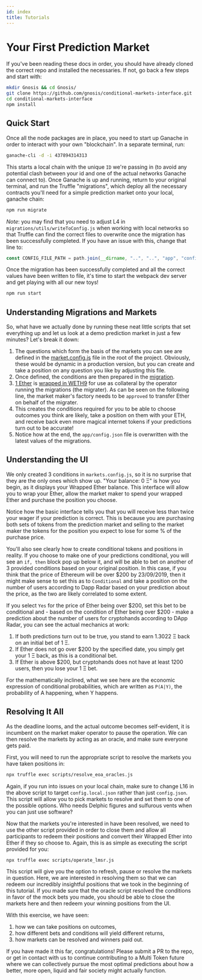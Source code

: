 ```yaml
---
id: index
title: Tutorials
---
```


# Your First Prediction Market

If you've been reading these docs in order, you should have already cloned the correct repo and installed the necessaries. If not, go back a few steps and start with:

```bash
mkdir Gnosis && cd Gnosis/
git clone https://github.com/gnosis/conditional-markets-interface.git
cd conditional-markets-interface
npm install
```

## Quick Start

Once all the node packages are in place, you need to start up Ganache in order to interact with your own "blockchain". In a separate terminal, run:

```bash
ganache-cli -d -i 437894314313
```

This starts a local chain with the unique `ID` we're passing in (to avoid any potential clash between your id and one of the actual networks Ganache can connect to). Once Ganache is up and running, return to your original terminal, and run the Truffle "migrations", which deploy all the necessary contracts you'll need for a simple prediction market onto your local, ganache chain:

```bash
npm run migrate
```

*Note*: you may find that you need to adjust L4 in `migrations/utils/writeToConfig.js` when working with local networks so that Truffle can find the correct files to overwrite once the migration has been successfully completed. If you have an issue with this, change that line to:

```js
const CONFIG_FILE_PATH = path.join(__dirname, "..", "..", "app", "config.local.json");
```

Once the migration has been successfully completed and all the correct values have been written to file, it's time to start the webpack dev server and get playing with all our new toys!

```bash
npm run start
```

## Understanding Migrations and Markets

So, what have we actually done by running these neat little scripts that set everything up and let us look at a demo prediction market in just a few minutes? Let's break it down:

1. The questions which form the basis of the markets you can see are defined in the [market.config.js](https://github.com/gnosis/conditional-markets-interface/blob/master/markets.config.js) file in the root of the project. Obviously, these would be dynamic in a production version, but you can create and take a position on any question you like by adjusting this file.
2. Once defined, the conditions are then prepared in the [migration](https://github.com/gnosis/conditional-markets-interface/blob/master/migrations/11_prepare_conditions.js#L9).
3. [1 Ether](https://github.com/gnosis/conditional-markets-interface/blob/master/migrations/utils/deploy-config.js#L2) is [wrapped in WETH9](https://github.com/gnosis/conditional-markets-interface/blob/master/migrations/12_create_lmsr_mm.js#L27) for use as collateral by the operator running the migrations (the migrater). As can be seen on the following line, the market maker's factory needs to be `approved` to transfer Ether on behalf of the migrater. 
4. This creates the conditions required for you to be able to choose outcomes you think are likely, take a position on them with your ETH, and receive back even more magical internet tokens if your predictions turn out to be accurate!
5. Notice how at the end, the `app/config.json` file is overwritten with the latest values of the migrations.

## Understanding the UI

We only created 3 conditions in `markets.config.js`, so it is no surprise that they are the only ones which show up. "Your balance: 0 Ξ" is how you begin, as it displays your Wrapped Ether balance. This interface will allow you to wrap your Ether, allow the market maker to spend your wrapped Ether and purchase the position you choose.

Notice how the basic interface tells you that you will receive less than twice your wager if your prediction is correct. This is because you are purchasing both sets of tokens from the prediction market and selling to the market maker the tokens for the position you expect to lose for some % of the purchase price.

You'll also see clearly how to create conditional tokens and positions in reality. If you choose to make one of your predictions conditional, you will see an `if, then` block pop up below it, and will be able to bet on another of 3 provided conditions based on your original position. In this case, if you think that the price of Ethereum will be over $200 by 23/09/2019, then it might make sense to set this as to `Conditional` and take a position on the number of users according to Dapp Radar based on your prediction about the price, as the two are likely correlated to some extent.

If you select `Yes` for the price of Ether being over $200, set this bet to be conditional and - based on the condition of Ether being over $200 - make a prediction about the number of users for cryptohands according to DApp Radar, you can see the actual mechanics at work:

1. If both predictions turn out to be true, you stand to earn 1.3022 Ξ back on an initial bet of 1 Ξ.
2. If Ether does not go over $200 by the specified date, you simply get your 1 Ξ back, as this is a conditional bet.
3. If Ether is above $200, but cryptohands does not have at least 1200 users, then you lose your 1 Ξ bet.

For the mathematically inclined, what we see here are the economic expression of conditional probabilities, which are written as `P(A|Y)`, the probability of A happening, when Y happens.

## Resolving It All

As the deadline looms, and the actual outcome becomes self-evident, it is incumbent on the market maker operator to pause the operation. We can then resolve the markets by acting as an oracle, and make sure everyone gets paid.

First, you will need to run the appropriate script to resolve the markets you have taken positions in:

```bash
npx truffle exec scripts/resolve_eoa_oracles.js
```

Again, if you run into issues on your local chain, make sure to change L16 in the above script to target `config.local.json` rather than just `config.json`. This script will allow you to pick markets to resolve and set them to one of the possible options. Who needs Delphic figures and sulfurous vents when you can just use software?

Now that the markets you're interested in have been resolved, we need to use the other script provided in order to close them and allow all participants to redeem their positions and convert their Wrapped Ether into Ether if they so choose to. Again, this is as simple as executing the script provided for you:

```bash
npx truffle exec scripts/operate_lmsr.js
```

This script will give you the option to refresh, pause or resolve the markets in question. Here, we are interested in resolving them so that we can redeem our incredibly insightful positions that we took in the beginning of this tutorial. If you made sure that the oracle script resolved the conditions in favor of the mock bets you made, you should be able to close the markets here and then redeem your winning positions from the UI.

With this exercise, we have seen:

1. how we can take positions on outcomes,
2. how different bets and conditions will yield different returns,
3. how markets can be resolved and winners paid out.

If you have made it this far, congratulations! Please submit a PR to the repo, or get in contact with us to continue contributing to a Multi Token future where we can collectively pursue the most optimal predictions about how a better, more open, liquid and fair society might actually function.



